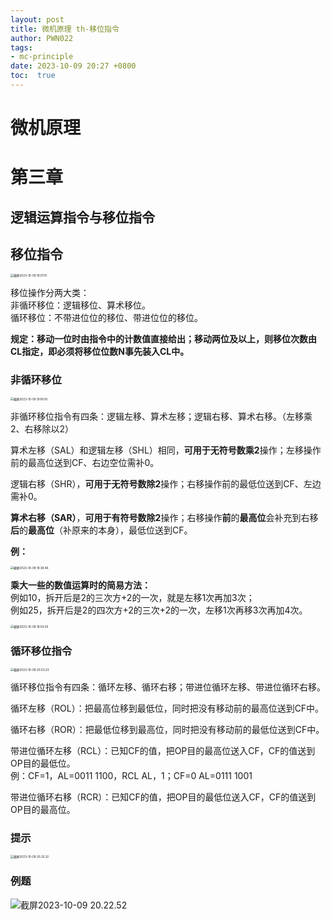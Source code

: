 ```yaml
---
layout: post
title: 微机原理 th-移位指令
author: PWN022
tags:
- mc-principle
date: 2023-10-09 20:27 +0800
toc:  true
---
```


# 微机原理

# 第三章

## 逻辑运算指令与移位指令

## 移位指令

<img src="https://cdn.jsdelivr.net/gh/PWN022/POFMC/my_screenshot/%E6%88%AA%E5%B1%8F2023-10-09%2019.07.15.png" alt="截屏2023-10-09 19.07.15" style="zoom:33%;" />

移位操作分两大类：  
非循环移位：逻辑移位、算术移位。  
循环移位：不带进位位的移位、带进位位的移位。

**规定：移动一位时由指令中的计数值直接给出；移动两位及以上，则移位次数由CL指定，即必须将移位位数N事先装入CL中。**

### 非循环移位

<img src="https://cdn.jsdelivr.net/gh/PWN022/POFMC/my_screenshot/%E6%88%AA%E5%B1%8F2023-10-09%2019.18.00.png" alt="截屏2023-10-09 19.18.00" style="zoom:33%;" />

非循环移位指令有四条：逻辑左移、算术左移；逻辑右移、算术右移。（左移乘2、右移除以2）

算术左移（SAL）和逻辑左移（SHL）相同，**可用于无符号数乘2**操作；左移操作前的最高位送到CF、右边空位需补0。 

逻辑右移（SHR），**可用于无符号数除2**操作；右移操作前的最低位送到CF、左边需补0。

**算术右移（SAR）**，**可用于有符号数除2**操作；右移操作**前**的**最高位**会补充到右移**后**的**最高位**（补原来的本身），最低位送到CF。

**例：**

<img src="https://cdn.jsdelivr.net/gh/PWN022/POFMC/my_screenshot/%E6%88%AA%E5%B1%8F2023-10-09%2019.38.46.png" alt="截屏2023-10-09 19.38.46" style="zoom:33%;" />

**乘大一些的数值运算时的简易方法：**  
例如10，拆开后是2的三次方+2的一次，就是左移1次再加3次；  
例如25，拆开后是2的四次方+2的三次+2的一次，左移1次再移3次再加4次。

<img src="https://cdn.jsdelivr.net/gh/PWN022/POFMC/my_screenshot/%E6%88%AA%E5%B1%8F2023-10-09%2019.54.30.png" alt="截屏2023-10-09 19.54.30" style="zoom:33%;" />

### 循环移位指令

<img src="https://cdn.jsdelivr.net/gh/PWN022/POFMC/my_screenshot/%E6%88%AA%E5%B1%8F2023-10-09%2020.03.33.png" alt="截屏2023-10-09 20.03.33" style="zoom:33%;" />

循环移位指令有四条：循环左移、循环右移；带进位循环左移、带进位循环右移。

循环左移（ROL）：把最高位移到最低位，同时把没有移动前的最高位送到CF中。

循环右移（ROR）：把最低位移到最高位，同时把没有移动前的最低位送到CF中。

带进位循环左移（RCL）：已知CF的值，把OP目的最高位送入CF，CF的值送到OP目的最低位。  
例：CF=1，AL=0011 1100，RCL AL，1；CF=0 AL=0111 1001

带进位循环右移（RCR）：已知CF的值，把OP目的最低位送入CF，CF的值送到OP目的最高位。

### 提示

<img src="https://cdn.jsdelivr.net/gh/PWN022/POFMC/my_screenshot/%E6%88%AA%E5%B1%8F2023-10-09%2020.25.32.png" alt="截屏2023-10-09 20.25.32" style="zoom:33%;" />

### 例题

![截屏2023-10-09 20.22.52](https://cdn.jsdelivr.net/gh/PWN022/POFMC/my_screenshot/%E6%88%AA%E5%B1%8F2023-10-09%2020.22.52.png)

